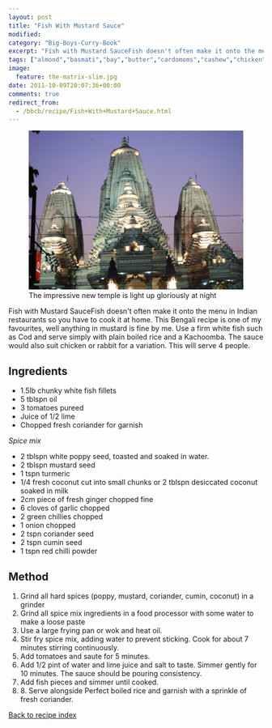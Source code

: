 ```yaml
---
layout: post
title: "Fish With Mustard Sauce"
modified:
category: "Big-Boys-Curry-Book"
excerpt: "Fish with Mustard SauceFish doesn't often make it onto the menu in Indian restaurants so"
tags: ["almond","basmati","bay","butter","cardomoms","cashew","chicken","cinnamon","cloves","cumin","ghee","lamb","mace","nuts","pepper","rice","saffron","turmeric"]
image:
  feature: the-matrix-slim.jpg
date: 2011-10-09T20:07:36+00:00
comments: true
redirect_from: 
  - /bbcb/recipe/Fish+With+Mustard+Sauce.html
---
```


<figure>
	<a href="/images/bbcb/pict1486.jpg" alt="Temple, Calcutta, India" title="Temple, Calcutta, India &#169; Ashley Kitson 13/09/2011"><img src="/images/bbcb/pict1486.jpg"/></a>
	<figcaption>The impressive new temple is light up gloriously at night</figcaption>
</figure>

Fish with Mustard SauceFish doesn't often make it onto the menu in Indian restaurants so you have to cook it at home. This Bengali recipe is one of my favourites, well anything in mustard is fine by me. Use a firm white fish such as Cod and serve simply with plain boiled rice and a Kachoomba. The sauce would also suit chicken or rabbit for a variation. This will serve 4 people.
        
## Ingredients
        
<ul><li>1.5lb chunky white fish fillets</li><li>5 tblspn oil</li><li>3 tomatoes pureed</li><li>Juice of 1/2 lime</li><li>Chopped fresh coriander for garnish</li></ul><p><em>Spice mix</em></p><ul><li>2 tblspn white poppy seed, toasted and soaked in water.</li><li>2 tblspn mustard seed</li><li>1 tspn turmeric</li><li>1/4 fresh coconut cut into small chunks or 2 tblspn desiccated coconut soaked in milk</li><li>2cm piece of fresh ginger chopped fine</li><li>6 cloves of garlic chopped</li><li>2 green chillies chopped</li><li>1 onion chopped</li><li>2 tspn coriander seed</li><li>2 tspn cumin seed</li><li>1 tspn red chilli powder</li></ul>
        
## Method

<ol><li>Grind all hard spices (poppy, mustard, coriander, cumin, coconut) in a  grinder</li><li>Grind all spice mix ingredients in a food processor with some water to make a loose  paste</li><li>Use a large frying pan or wok and heat oil. </li><li>Stir fry spice mix, adding water to prevent sticking. Cook for about 7 minutes stirring  continuously.</li><li>Add tomatoes and saute for 5 minutes. </li><li>Add 1/2 pint of water and lime juice and salt to taste. Simmer gently for 10 minutes.  The sauce should be pouring consistency.</li><li>Add fish pieces and simmer until cooked.</li><li>8. Serve alongside Perfect boiled rice and garnish with a sprinkle of fresh coriander.</li></ol>   

<a href="/bbcb">Back to recipe index</a>      
